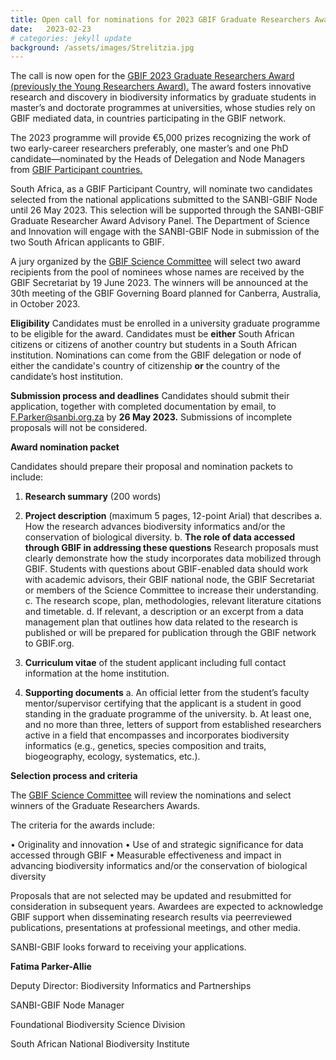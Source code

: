 ```yaml
---
title: Open call for nominations for 2023 GBIF Graduate Researchers Award
date:   2023-02-23
# categories: jekyll update
background: /assets/images/Strelitzia.jpg
---
```


The call is now open for the [GBIF 2023 Graduate Researchers Award (previously the Young Researchers
Award).](https://www.gbif.org/news/6gyLOum00YsYc4OtVGK33Y/call-for-nominations-to-the-2023-gbif-graduate-researchers-award)
The award fosters innovative research and discovery in biodiversity informatics by graduate
students in master’s and doctorate programmes at universities, whose studies rely on GBIF mediated data,
in countries participating in the GBIF network.

The 2023 programme will provide €5,000 prizes recognizing the work of two early-career researchers
preferably, one master’s and one PhD candidate—nominated by the Heads of Delegation and Node
Managers from [GBIF Participant countries.](https://www.gbif.org/the-gbif-network)

South Africa, as a GBIF Participant Country, will nominate two candidates selected from the national
applications submitted to the SANBI-GBIF Node until 26 May 2023. This selection will be supported through
the SANBI-GBIF Graduate Researcher Award Advisory Panel. The Department of Science and Innovation will
engage with the SANBI-GBIF Node in submission of the two South African applicants to GBIF.

A jury organized by the [GBIF Science Committee](https://www.gbif.org/contact-us/directory?group=scienceCommittee)
will select two award recipients from the pool of nominees
whose names are received by the GBIF Secretariat by 19 June 2023. The winners will be announced at the
30th meeting of the GBIF Governing Board planned for Canberra, Australia, in October 2023.

**Eligibility**
Candidates must be enrolled in a university graduate programme to be eligible for the award. Candidates
must be **either** South African citizens or citizens of another country but students in a South African
institution. Nominations can come from the GBIF delegation or node of either the candidate's country of
citizenship **or** the country of the candidate’s host institution.

**Submission process and deadlines**
Candidates should submit their application, together with completed documentation by email, to
<F.Parker@sanbi.org.za> by **26 May 2023.** Submissions of incomplete proposals will not be considered.

**Award nomination packet**

Candidates should prepare their proposal and nomination packets to include:
1. **Research summary** (200 words)
2. **Project description** (maximum 5 pages, 12-point Arial) that describes
a. How the research advances biodiversity informatics and/or the conservation of biological
diversity.
b. **The role of data accessed through GBIF in addressing these questions** Research proposals must clearly 
demonstrate how the study incorporates data mobilized through GBIF. Students with
questions about GBIF-enabled data should work with academic advisors, their GBIF national node,
the GBIF Secretariat or members of the Science Committee to increase their understanding.
c. The research scope, plan, methodologies, relevant literature citations and timetable.
d. If relevant, a description or an excerpt from a data management plan that outlines how data
related to the research is published or will be prepared for publication through the GBIF network to
GBIF.org.

3. **Curriculum vitae** of the student applicant including full contact information at the home institution.

4. **Supporting documents**
a. An official letter from the student’s faculty mentor/supervisor certifying that the applicant is a
student in good standing in the graduate programme of the university.
b. At least one, and no more than three, letters of support from established researchers active in a
field that encompasses and incorporates biodiversity informatics (e.g., genetics, species
composition and traits, biogeography, ecology, systematics, etc.).

**Selection process and criteria**

The [GBIF Science Committee](https://www.gbif.org/contact-us/directory?group=scienceCommittee)
will review the nominations and select winners of the Graduate Researchers Awards.

The criteria for the awards include:

• Originality and innovation
• Use of and strategic significance for data accessed through GBIF
• Measurable effectiveness and impact in advancing biodiversity informatics and/or the conservation
of biological diversity

Proposals that are not selected may be updated and resubmitted for consideration in subsequent years.
Awardees are expected to acknowledge GBIF support when disseminating research results via peerreviewed publications, presentations at professional meetings, and other media.

SANBI-GBIF looks forward to receiving your applications. 

**Fatima Parker-Allie**

Deputy Director: Biodiversity Informatics and Partnerships

SANBI-GBIF Node Manager

Foundational Biodiversity Science Division

South African National Biodiversity Institute
